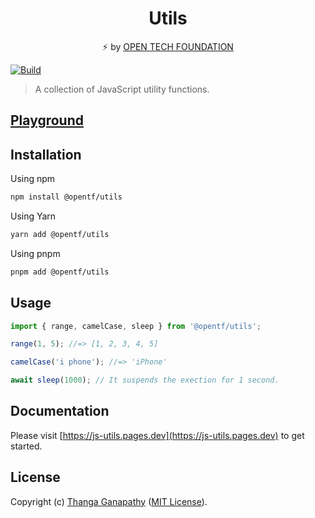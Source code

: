 <div align="center">

# Utils

⚡ by [OPEN TECH FOUNDATION](https://open-tech-foundation.pages.dev/)

</div>

[![Build](https://github.com/open-tech-foundation/js-utils/actions/workflows/build.yml/badge.svg)](https://github.com/open-tech-foundation/js-utils/actions/workflows/build.yml)

> A collection of JavaScript utility functions.

## [Playground](https://js-utils.pages.dev/playground)

## Installation

Using npm

```sh
npm install @opentf/utils
```

Using Yarn

```sh
yarn add @opentf/utils
```

Using pnpm

```sh
pnpm add @opentf/utils
```

## Usage

```ts
import { range, camelCase, sleep } from '@opentf/utils';

range(1, 5); //=> [1, 2, 3, 4, 5]

camelCase('i phone'); //=> 'iPhone'

await sleep(1000); // It suspends the exection for 1 second.
```

## Documentation

Please visit [https://js-utils.pages.dev](https://js-utils.pages.dev) to get started.

## License

Copyright (c) [Thanga Ganapathy](https://github.com/Thanga-Ganapathy) ([MIT License](../../LICENSE)).

